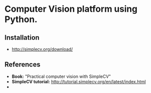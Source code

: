 # Computer Vision platform using Python.
## Installation
* http://simplecv.org/download/

## 

## References
* **Book:** "Practical computer vision with SimpleCV"
* **SimpleCV tutorial:** http://tutorial.simplecv.org/en/latest/index.html
* 
